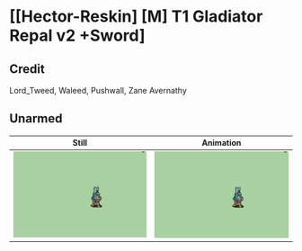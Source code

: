 # [\[Hector-Reskin\] \[M\] T1 Gladiator Repal v2 +Sword]

## Credit

Lord_Tweed, Waleed, Pushwall, Zane Avernathy
	
## Unarmed

| Still | Animation |
| :---: | :-------: |
| ![Unarmed still](./Unarmed_000.png) | ![Unarmed animation](./Unarmed.gif) |
